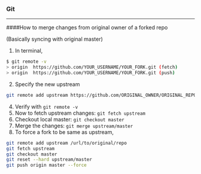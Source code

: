 ### Git 

***

####How to merge changes from original owner of a forked repo

(Basically syncing with original master)

1. In terminal,
```bash 
$ git remote -v
> origin  https://github.com/YOUR_USERNAME/YOUR_FORK.git (fetch)
> origin  https://github.com/YOUR_USERNAME/YOUR_FORK.git (push)

```
2. Specify the new upstream
```bash
git remote add upstream https://github.com/ORIGINAL_OWNER/ORIGINAL_REPOSITORY.git

```

4. Verify with `git remote -v`
5. Now to fetch upstream changes: `git fetch upstream`
6. Checkout local master: `git checkout master`
7. Merge the changes: `git merge upstream/master`
8. To force a fork to be same as upstream, 
```bash
git remote add upstream /url/to/original/repo
git fetch upstream
git checkout master
git reset --hard upstream/master  
git push origin master --force
```
 

